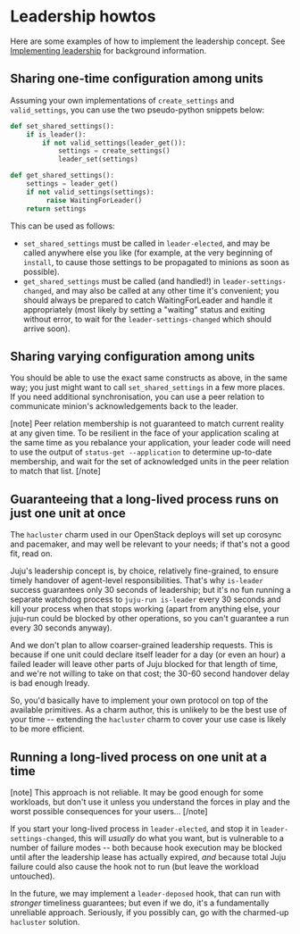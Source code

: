 # Leadership howtos 

Here are some examples of how to implement the leadership concept. See
[Implementing leadership][leadership] for background information.

## Sharing one-time configuration among units

Assuming your own implementations of `create_settings` and `valid_settings`,
you can use the two pseudo-python snippets below:

```python
def set_shared_settings():
    if is_leader():
        if not valid_settings(leader_get()):
            settings = create_settings()
            leader_set(settings)

def get_shared_settings():
    settings = leader_get()
    if not valid_settings(settings):
         raise WaitingForLeader()
    return settings
```

This can be used as follows:

 - `set_shared_settings` must be called in `leader-elected`, and may be
   called anywhere else you like (for example, at the very beginning of
   `install`, to cause those settings to be propagated to minions as soon
   as possible).
 - `get_shared_settings` must be called (and handled!) in
   `leader-settings-changed`, and may also be called at any other time it's
   convenient; you should always be prepared to catch WaitingForLeader and
   handle it appropriately (most likely by setting a "waiting" status and
   exiting without error, to wait for the `leader-settings-changed` which
   should arrive soon).

## Sharing varying configuration among units
  
You should be able to use the exact same constructs as above, in the same
way; you just might want to call `set_shared_settings` in a few more places.
If you need additional synchronisation, you can use a peer relation to
communicate minion's acknowledgements back to the leader.

[note]
Peer relation membership is not guaranteed to match current reality
at any given time. To be resilient in the face of your application scaling at
the same time as you rebalance your application, your leader code will need
to use the output of `status-get --application` to determine up-to-date
membership, and wait for the set of acknowledged units in the peer relation
to match that list.
[/note]

## Guaranteeing that a long-lived process runs on just one unit at once

The `hacluster` charm used in our OpenStack deploys will set up corosync and
pacemaker, and may well be relevant to your needs; if that's not a good fit,
read on.

Juju's leadership concept is, by choice, relatively fine-grained, to ensure
timely handover of agent-level responsibilities. That's why `is-leader`
success guarantees only 30 seconds of leadership; but it's no fun running a
separate watchdog process to `juju-run is-leader` every 30 seconds and kill
your process when that stops working (apart from anything else, your juju-run
could be blocked by other operations, so you can't guarantee a run every 30
seconds anyway).

And we don't plan to allow coarser-grained leadership requests. This is
because if one unit could declare itself leader for a day (or even an hour)
a failed leader will leave other parts of Juju blocked for that length of
time, and we're not willing to take on that cost; the 30-60 second handover
delay is bad enough lready.

So, you'd basically have to implement your own protocol on top of the
available primitives. As a charm author, this is unlikely to be the best use
of your time -- extending the `hacluster` charm to cover your use case is
likely to be more efficient.

## Running a long-lived process on one unit at a time
 
[note]
This approach is not reliable. It may be good enough for some
workloads, but don't use it unless you understand the forces in play and the
worst possible consequences for your users...
[/note]

If you start your long-lived process in `leader-elected`, and stop it in
`leader-settings-changed`, this will *usually* do what you want, but is
vulnerable to a number of failure modes -- both because hook execution may be
blocked until after the leadership lease has actually expired, *and* because
total Juju failure could also cause the hook not to run (but leave the
workload untouched).

In the future, we may implement a `leader-deposed` hook, that can run with
*stronger* timeliness guarantees; but even if we do, it's a fundamentally
unreliable approach. Seriously, if you possibly can, go with the charmed-up
`hacluster` solution.


<!-- LINKS -->

[leadership]: ./developer-leadership.html
